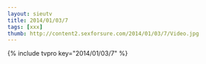 ```yaml
--- 
layout: sieutv
title: 2014/01/03/7
tags: [xxx]
thumb: http://content2.sexforsure.com/2014/01/03/7/Video.jpg
---
```

{% include tvpro key="2014/01/03/7" %} 
